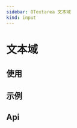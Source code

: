 ```yaml
---
sidebar: OTextarea 文本域
kind: input
---
```


# 文本域

## 使用

<!-- @usage textareaUsage -->

## 示例

<!-- @case TextareaBasic -->
<!-- @case TextareaAutoHeight -->
<!-- @case TextareaSlot -->
<!-- @case TextareaEvent -->

## Api

<!-- @api OTextarea -->